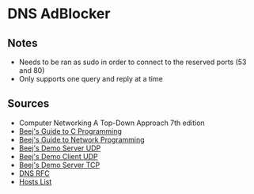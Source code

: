 # DNS AdBlocker  

## Notes  

* Needs to be ran as sudo in order to connect to the reserved ports (53 and 80)
* Only supports one query and reply at a time

## Sources  

* Computer Networking A Top-Down Approach 7th edition
* [Beej's Guide to C Programming](https://beej.us/guide/bgc/pdf/bgc_a4_c_2.pdf)
* [Beej's Guide to Network Programming](https://beej.us/guide/bgnet/pdf/bgnet_a4_c_2.pdf)
* [Beej's Demo Server UDP](https://beej.us/guide/bgnet/examples/listener.c)
* [Beej's Demo Client UDP](https://beej.us/guide/bgnet/examples/talker.c)
* [Beej's Demo Server TCP](https://beej.us/guide/bgnet/examples/server.c)
* [DNS RFC](https://www.ietf.org/rfc/rfc1035.txt)
* [Hosts List](http://someonewhocares.org/hosts/zero/)
